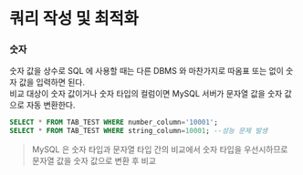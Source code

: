 # 쿼리 작성 및 최적화

### 숫자
숫자 값을 상수로 SQL 에 사용할 때는 다른 DBMS 와 마찬가지로 따옴표 또는 없이 숫자 값을 입력하면 된다.  
비교 대상이 숫자 값이거나 숫자 타입의 컬럼이면 MySQL 서버가 문자열 값을 숫자 값으로 자동 변환한다.
```sql
SELECT * FROM TAB_TEST WHERE number_column='10001'; 
SELECT * FROM TAB_TEST WHERE string_column=10001; --성능 문제 발생
```
> MySQL 은 숫자 타입과 문자열 타입 간의 비교에서 숫자 타입을 우선시하므로 문자열 값을 숫자 값으로 변환 후 비교